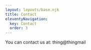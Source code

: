 ```yaml
---
layout: layouts/base.njk
title: Contact
eleventyNavigation:
  key: Contact
  order: 3
---
```


You can contact us at: thing@thingmail
